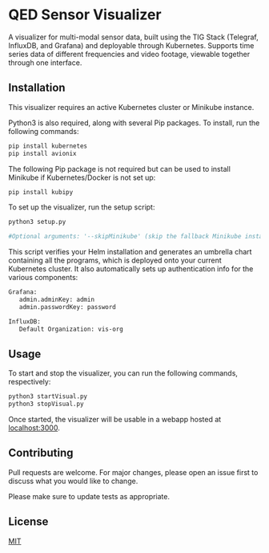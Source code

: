 # QED Sensor Visualizer

A visualizer for multi-modal sensor data, built using the TIG Stack (Telegraf, InfluxDB, and Grafana) and deployable through Kubernetes. Supports time series data of different frequencies and video footage, viewable together through one interface.

## Installation

This visualizer requires an active Kubernetes cluster or Minikube instance.

Python3 is also required, along with several Pip packages. To install, run the following commands:

```bash
pip install kubernetes
pip install avionix
```

The following Pip package is not required but can be used to install Minikube if Kubernetes/Docker is not set up:

```bash
pip install kubipy
```

To set up the visualizer, run the setup script:

```bash
python3 setup.py

#Optional arguments: '--skipMinikube' (skip the fallback Minikube installation) 
```

This script verifies your Helm installation and generates an umbrella chart containing all the programs, which is deployed onto your current Kubernetes cluster. It also automatically sets up authentication info for the various components:

```bash
Grafana:
   admin.adminKey: admin
   admin.passwordKey: password

InfluxDB:
   Default Organization: vis-org
```

## Usage

To start and stop the visualizer, you can run the following commands, respectively:

```bash
python3 startVisual.py
python3 stopVisual.py
```

Once started, the visualizer will be usable in a webapp hosted at [localhost:3000](http://localhost:3000/).

## Contributing
Pull requests are welcome. For major changes, please open an issue first to discuss what you would like to change.

Please make sure to update tests as appropriate.

## License
[MIT](https://choosealicense.com/licenses/mit/)
